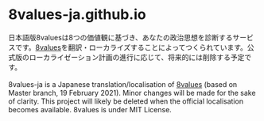 # 8values-ja.github.io

日本語版8valuesは8つの価値観に基づき、あなたの政治思想を診断するサービスです。[8values](https://8values.github.io/)を翻訳・ローカライズすることによってつくられています。公式版のローカライゼーション計画の進行に応じて、将来的には削除する予定です。
<br /><br />
8values-ja is a Japanese translation/localisation of [8values](https://8values.github.io/) (based on Master branch, 19 February 2021). Minor changes will be made for the sake of clarity. This project will likely be deleted when the official localisation becomes available. 8values is under MIT License.
